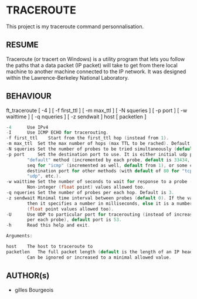 # TRACEROUTE
This project is my traceroute command personnalisation.

## RESUME
Traceroute (or tracert on Windows) is a utility program that lets you
follow the paths that a data packet (IP packet) will take to get from there
local machine to another machine connected to the IP network. It was designed within the
Lawrence-Berkeley National Laboratory.

## BEHAVIOUR

ft_traceroute [ -4 ] [ -f first_ttl ] [ -m max_ttl ] [ -N squeries ] [ -p port ] [ -w waittime ] [ -q nqueries ] [ -z sendwait ] host [ packetlen ]
```c
-4		Use IPv4
-I		Use ICMP ECHO for tracerouting.
-f first_ttl	Start from the first_ttl hop (instead from 1).
-m max_ttl	Set the max number of hops (max TTL to be rached). Default is 30.
-N squeries	Set the number of probes to be tried simultaneously (default is 16).
-p port		Set the destination port to use. It is either initial udp port value for
   		"default" method (incremented by each probe, default is 33434, or initial
		seq for "icmp" (incremented as well, default from 1), or some constant
		destination port for other methods (with default of 80 for "tcp", 53 for
		"udp", etc.).
-w waittime	Set the number of seconds to wait for response to a probe (default is 5.0).
   		Non-integer (float point) values allowed too.
-q nqueries	Set the number of probes per each hop. Default is 3.
-z sendwait	Minimal time interval between probes (default 0). If the value is more than 10,
   		then it specifies a number in milliseconds, else it is a number of seconds
		(float point values allowed too).
-U 		Use UDP to particular port for tracerouting (instead of increasing the port
		per each probe), default port is 53.
-h		Read this help and exit.

Arguments:

host	The host to traceroute to
packetlen	The full packet length (default is the length of an IP header plus 40).
		Can be ignored or increased to a minimal allowed value.
```

## AUTHOR(s)
+ gilles Bourgeois